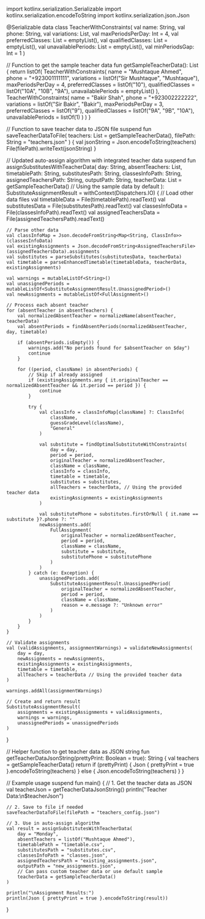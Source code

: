 import kotlinx.serialization.Serializable
import kotlinx.serialization.encodeToString
import kotlinx.serialization.json.Json

@Serializable
data class TeacherWithConstraints(
    val name: String,
    val phone: String,
    val variations: List<String>,
    val maxPeriodsPerDay: Int = 4,
    val preferredClasses: List<String> = emptyList(),
    val qualifiedClasses: List<String> = emptyList(),
    val unavailablePeriods: List<Int> = emptyList(),
    val minPeriodsGap: Int = 1
)

// Function to get the sample teacher data
fun getSampleTeacherData(): List<TeacherWithConstraints> {
    return listOf(
        TeacherWithConstraints(
            name = "Mushtaque Ahmed",
            phone = "+923001111111",
            variations = listOf("Sir Mushtaque", "Mushtaque"),
            maxPeriodsPerDay = 4,
            preferredClasses = listOf("10"),
            qualifiedClasses = listOf("10A", "10B", "9A"),
            unavailablePeriods = emptyList()
        ),
        TeacherWithConstraints(
            name = "Bakir Shah",
            phone = "+923002222222",
            variations = listOf("Sir Bakir", "Bakir"),
            maxPeriodsPerDay = 3,
            preferredClasses = listOf("9"),
            qualifiedClasses = listOf("9A", "9B", "10A"),
            unavailablePeriods = listOf(1)
        )
    )
}

// Function to save teacher data to JSON file
suspend fun saveTeacherDataToFile(
    teachers: List<TeacherWithConstraints> = getSampleTeacherData(),
    filePath: String = "teachers.json"
) {
    val jsonString = Json.encodeToString(teachers)
    File(filePath).writeText(jsonString)
}

// Updated auto-assign algorithm with integrated teacher data
suspend fun assignSubstitutesWithTeacherData(
    day: String,
    absentTeachers: List<String>,
    timetablePath: String,
    substitutesPath: String,
    classesInfoPath: String,
    assignedTeachersPath: String,
    outputPath: String,
    teacherData: List<TeacherWithConstraints> = getSampleTeacherData() // Using the sample data by default
): SubstituteAssignmentResult = withContext(Dispatchers.IO) {
    // Load other data files
    val timetableData = File(timetablePath).readText()
    val substitutesData = File(substitutesPath).readText()
    val classesInfoData = File(classesInfoPath).readText()
    val assignedTeachersData = File(assignedTeachersPath).readText()

    // Parse other data
    val classInfoMap = Json.decodeFromString<Map<String, ClassInfo>>(classesInfoData)
    val existingAssignments = Json.decodeFromString<AssignedTeachersFile>(assignedTeachersData).assignments
    val substitutes = parseSubstitutes(substitutesData, teacherData)
    val timetable = parseEnhancedTimetable(timetableData, teacherData, existingAssignments)

    val warnings = mutableListOf<String>()
    val unassignedPeriods = mutableListOf<SubstituteAssignmentResult.UnassignedPeriod>()
    val newAssignments = mutableListOf<FullAssignment>()

    // Process each absent teacher
    for (absentTeacher in absentTeachers) {
        val normalizedAbsentTeacher = normalizeName(absentTeacher, teacherData)
        val absentPeriods = findAbsentPeriods(normalizedAbsentTeacher, day, timetable)

        if (absentPeriods.isEmpty()) {
            warnings.add("No periods found for $absentTeacher on $day")
            continue
        }

        for ((period, className) in absentPeriods) {
            // Skip if already assigned
            if (existingAssignments.any { it.originalTeacher == normalizedAbsentTeacher && it.period == period }) {
                continue
            }

            try {
                val classInfo = classInfoMap[className] ?: ClassInfo(
                    className,
                    guessGradeLevel(className),
                    "General"
                )

                val substitute = findOptimalSubstituteWithConstraints(
                    day = day,
                    period = period,
                    originalTeacher = normalizedAbsentTeacher,
                    className = className,
                    classInfo = classInfo,
                    timetable = timetable,
                    substitutes = substitutes,
                    allTeachers = teacherData, // Using the provided teacher data
                    existingAssignments = existingAssignments
                )

                val substitutePhone = substitutes.firstOrNull { it.name == substitute }?.phone ?: ""
                newAssignments.add(
                    FullAssignment(
                        originalTeacher = normalizedAbsentTeacher,
                        period = period,
                        className = className,
                        substitute = substitute,
                        substitutePhone = substitutePhone
                    )
                )
            } catch (e: Exception) {
                unassignedPeriods.add(
                    SubstituteAssignmentResult.UnassignedPeriod(
                        originalTeacher = normalizedAbsentTeacher,
                        period = period,
                        className = className,
                        reason = e.message ?: "Unknown error"
                    )
                )
            }
        }
    }

    // Validate assignments
    val (validAssignments, assignmentWarnings) = validateNewAssignments(
        day = day,
        newAssignments = newAssignments,
        existingAssignments = existingAssignments,
        timetable = timetable,
        allTeachers = teacherData // Using the provided teacher data
    )

    warnings.addAll(assignmentWarnings)

    // Create and return result
    SubstituteAssignmentResult(
        assignments = existingAssignments + validAssignments,
        warnings = warnings,
        unassignedPeriods = unassignedPeriods
    )
}

// Helper function to get teacher data as JSON string
fun getTeacherDataJsonString(prettyPrint: Boolean = true): String {
    val teachers = getSampleTeacherData()
    return if (prettyPrint) {
        Json { prettyPrint = true }.encodeToString(teachers)
    } else {
        Json.encodeToString(teachers)
    }
}

// Example usage
suspend fun main() {
    // 1. Get the teacher data as JSON
    val teacherJson = getTeacherDataJsonString()
    println("Teacher Data:\n$teacherJson")

    // 2. Save to file if needed
    saveTeacherDataToFile(filePath = "teachers_config.json")

    // 3. Use in auto-assign algorithm
    val result = assignSubstitutesWithTeacherData(
        day = "Monday",
        absentTeachers = listOf("Mushtaque Ahmed"),
        timetablePath = "timetable.csv",
        substitutesPath = "substitutes.csv",
        classesInfoPath = "classes.json",
        assignedTeachersPath = "existing_assignments.json",
        outputPath = "new_assignments.json",
        // Can pass custom teacher data or use default sample
        teacherData = getSampleTeacherData()
    )

    println("\nAssignment Results:")
    println(Json { prettyPrint = true }.encodeToString(result))
}